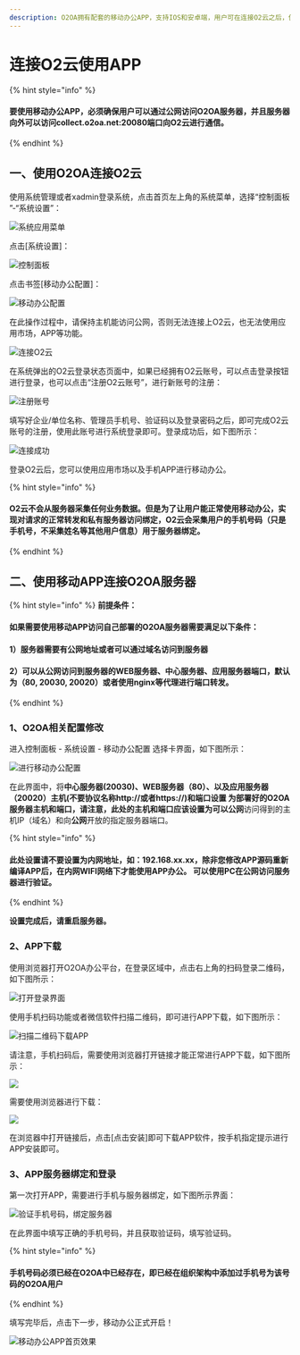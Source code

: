 ```yaml
---
description: O2OA拥有配套的移动办公APP，支持IOS和安卓端，用户可在连接O2云之后，使用APP使用移动办公。移动办公APP开放源代码，不会产生任何费用。
---
```


# 连接O2云使用APP

{% hint style="info" %}
#### 要使用移动办公APP，必须确保用户可以通过公网访问O2OA服务器，并且服务器向外可以访问collect.o2oa.net:20080端口向O2云进行通信。
{% endhint %}

##  一、**使用O2OA连接O2云**

使用系统管理或者xadmin登录系统，点击首页左上角的系统菜单，选择“控制面板 ”-“系统设置”：

![&#x7CFB;&#x7EDF;&#x5E94;&#x7528;&#x83DC;&#x5355;](../../.gitbook/assets/8620b906b095d29571f90a0327248345dd0.jpg)

点击\[系统设置\]：

![&#x63A7;&#x5236;&#x9762;&#x677F;](../../.gitbook/assets/5f989805743fcf54af34fd85237f8df21f6.jpg)

点击书签\[移动办公配置\]：

![&#x79FB;&#x52A8;&#x529E;&#x516C;&#x914D;&#x7F6E;](../../.gitbook/assets/9b9a87cb1ba2c86e4f1e3a8a6d1cb67da03.jpg)

在此操作过程中，请保持主机能访问公网，否则无法连接上O2云，也无法使用应用市场，APP等功能。

![&#x8FDE;&#x63A5;O2&#x4E91;](../../.gitbook/assets/987611a2de12576460b23651616f6441a05.jpg)

在系统弹出的O2云登录状态页面中，如果已经拥有O2云账号，可以点击登录按钮进行登录，也可以点击“注册O2云账号”，进行新账号的注册：

![&#x6CE8;&#x518C;&#x8D26;&#x53F7;](../../.gitbook/assets/7ed4ecca246685c91128fbfc477da9dd8fd.jpg)

填写好企业/单位名称、管理员手机号、验证码以及登录密码之后，即可完成O2云账号的注册，使用此账号进行系统登录即可。登录成功后，如下图所示：

![&#x8FDE;&#x63A5;&#x6210;&#x529F;](../../.gitbook/assets/c44834069fe54136651a92e7779a5aceeb5.jpg)

登录O2云后，您可以使用应用市场以及手机APP进行移动办公。

{% hint style="info" %}
#### O2云不会从服务器采集任何业务数据。但是为了让用户能正常使用移动办公，实现对请求的正常转发和私有服务器访问绑定，O2云会采集用户的手机号码（只是手机号，不采集姓名等其他用户信息）用于服务器绑定。
{% endhint %}

##  **二、使用移动APP连接O2OA服务器**

{% hint style="info" %}
**前提条件：**

#### 如果需要使用移动APP访问自己部署的O2OA服务器需要满足以下条件：

#### 1）服务器需要有**公网**地址或者可以通过域名访问到服务器

#### 2）可以从**公网**访问到服务器的WEB服务器、中心服务器、应用服务器端口，默认为（80, 20030, 20020）或者使用nginx等代理进行端口转发。
{% endhint %}

### **1、O2OA相关配置修改**

进入控制面板 - 系统设置 - 移动办公配置 选择卡界面，如下图所示：

![&#x8FDB;&#x884C;&#x79FB;&#x52A8;&#x529E;&#x516C;&#x914D;&#x7F6E;](../../.gitbook/assets/69fff58d871834e8793366230f5d339fa27.jpg)

在此界面中，将**中心服务器\(20030\)、WEB服务器（80）、以及应用服务器（20020）**主机\(不要协议名称http://或者https://\)和端口设置 为部署好的O2OA服务器主机和端口，请注意，此处的主机和端口应该设置为可以**公网**访问得到的主机IP（域名）和向**公网**开放的指定服务器端口。

{% hint style="info" %}
#### **此处设置请不要设置为内网地址，如：192.168.xx.xx，除非您修改APP源码重新编译APP后，在内网WIFI网络下才能使用APP办公。** **可以使用PC在公网访问服务器进行验证。**
{% endhint %}

**设置完成后，请重启服务器。**

###  **2、APP下载**

使用浏览器打开O2OA办公平台，在登录区域中，点击右上角的扫码登录二维码，如下图所示：

![&#x6253;&#x5F00;&#x767B;&#x5F55;&#x754C;&#x9762;](../../.gitbook/assets/1195cfe890cdee08d33a8f828242cfa19eb.jpg)

使用手机扫码功能或者微信软件扫描二维码，即可进行APP下载，如下图所示：

![&#x626B;&#x63CF;&#x4E8C;&#x7EF4;&#x7801;&#x4E0B;&#x8F7D;APP](../../.gitbook/assets/974201447f5daf0471b9d156df5af5850e2.jpg)

请注意，手机扫码后，需要使用浏览器打开链接才能正常进行APP下载，如下图所示：

![](../../.gitbook/assets/0d21d153e4f52cbe018e79c3a1c94bfb0c1.jpg)

需要使用浏览器进行下载：

![](../../.gitbook/assets/934004c4844ebc129cc28db11eb4142d0dc.jpg)

在浏览器中打开链接后，点击\[点击安装\]即可下载APP软件，按手机指定提示进行APP安装即可。

###  **3、APP服务器绑定和登录**

第一次打开APP，需要进行手机与服务器绑定，如下图所示界面：

![&#x9A8C;&#x8BC1;&#x624B;&#x673A;&#x53F7;&#x7801;&#xFF0C;&#x7ED1;&#x5B9A;&#x670D;&#x52A1;&#x5668;](../../.gitbook/assets/e3e97539c465684f5b968ca9b97db82389c.jpg)

在此界面中填写正确的手机号码，并且获取验证码，填写验证码。

{% hint style="info" %}
#### 手机号码必须已经在O2OA中已经存在，即已经在组织架构中添加过手机号为该号码的O2OA用户
{% endhint %}

填写完毕后，点击下一步，移动办公正式开启！

![&#x79FB;&#x52A8;&#x529E;&#x516C;APP&#x9996;&#x9875;&#x6548;&#x679C;](../../.gitbook/assets/d6ca2792a9a3ce761e7f8f34c544ae8f68e.jpg)











